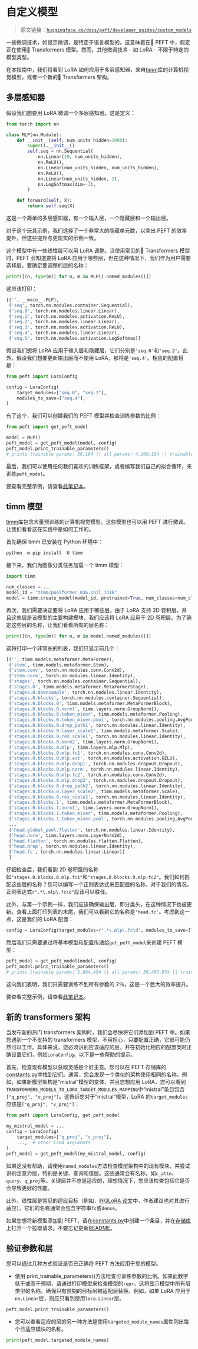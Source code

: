 # 自定义模型

> 原文链接：[`huggingface.co/docs/peft/developer_guides/custom_models`](https://huggingface.co/docs/peft/developer_guides/custom_models)

一些微调技术，如提示微调，是特定于语言模型的。这意味着在🤗 PEFT 中，假定正在使用🤗 Transformers 模型。然而，其他微调技术 - 如 LoRA - 不限于特定的模型类型。

在本指南中，我们将看到 LoRA 如何应用于多层感知器，来自[timm](https://huggingface.co/docs/timm/index)库的计算机视觉模型，或者一个新的🤗 Transformers 架构。

## 多层感知器

假设我们想要用 LoRA 微调一个多层感知器。这是定义：

```py
from torch import nn

class MLP(nn.Module):
    def __init__(self, num_units_hidden=2000):
        super().__init__()
        self.seq = nn.Sequential(
            nn.Linear(20, num_units_hidden),
            nn.ReLU(),
            nn.Linear(num_units_hidden, num_units_hidden),
            nn.ReLU(),
            nn.Linear(num_units_hidden, 2),
            nn.LogSoftmax(dim=-1),
        )

    def forward(self, X):
        return self.seq(X)
```

这是一个简单的多层感知器，有一个输入层，一个隐藏层和一个输出层。

对于这个玩具示例，我们选择了一个非常大的隐藏单元数，以突出 PEFT 的效率提升，但这些提升与更现实的示例一致。

这个模型中有一些线性层可以用 LoRA 调整。当使用常见的🤗 Transformers 模型时，PEFT 会知道要将 LoRA 应用于哪些层，但在这种情况下，我们作为用户需要选择层。要确定要调整的层的名称：

```py
print([(n, type(m)) for n, m in MLP().named_modules()])
```

这应该打印：

```py
[('', __main__.MLP),
 ('seq', torch.nn.modules.container.Sequential),
 ('seq.0', torch.nn.modules.linear.Linear),
 ('seq.1', torch.nn.modules.activation.ReLU),
 ('seq.2', torch.nn.modules.linear.Linear),
 ('seq.3', torch.nn.modules.activation.ReLU),
 ('seq.4', torch.nn.modules.linear.Linear),
 ('seq.5', torch.nn.modules.activation.LogSoftmax)]
```

假设我们想将 LoRA 应用于输入层和隐藏层，它们分别是`'seq.0'`和`'seq.2'`。此外，假设我们想要更新输出层而不使用 LoRA，那将是`'seq.4'`。相应的配置将是：

```py
from peft import LoraConfig

config = LoraConfig(
    target_modules=["seq.0", "seq.2"],
    modules_to_save=["seq.4"],
)
```

有了这个，我们可以创建我们的 PEFT 模型并检查训练参数的比例：

```py
from peft import get_peft_model

model = MLP()
peft_model = get_peft_model(model, config)
peft_model.print_trainable_parameters()
# prints trainable params: 56,164 || all params: 4,100,164 || trainable%: 1.369798866581922
```

最后，我们可以使用任何我们喜欢的训练框架，或者编写我们自己的拟合循环，来训练`peft_model`。

要查看完整示例，请查看[此笔记本](https://github.com/huggingface/peft/blob/main/examples/multilayer_perceptron/multilayer_perceptron_lora.ipynb)。

## timm 模型

[timm](https://huggingface.co/docs/timm/index)库包含大量预训练的计算机视觉模型。这些模型也可以用 PEFT 进行微调。让我们看看这在实践中是如何工作的。

首先确保 timm 已安装在 Python 环境中：

```py
python -m pip install -U timm
```

接下来，我们为图像分类任务加载一个 timm 模型：

```py
import timm

num_classes = ...
model_id = "timm/poolformer_m36.sail_in1k"
model = timm.create_model(model_id, pretrained=True, num_classes=num_classes)
```

再次，我们需要决定要将 LoRA 应用于哪些层。由于 LoRA 支持 2D 卷积层，并且这些层是该模型的主要构建模块，我们应该将 LoRA 应用于 2D 卷积层。为了确定这些层的名称，让我们看看所有的层名称：

```py
print([(n, type(m)) for n, m in model.named_modules()])
```

这将打印一个非常长的列表，我们只显示前几个：

```py
[('', timm.models.metaformer.MetaFormer),
 ('stem', timm.models.metaformer.Stem),
 ('stem.conv', torch.nn.modules.conv.Conv2d),
 ('stem.norm', torch.nn.modules.linear.Identity),
 ('stages', torch.nn.modules.container.Sequential),
 ('stages.0', timm.models.metaformer.MetaFormerStage),
 ('stages.0.downsample', torch.nn.modules.linear.Identity),
 ('stages.0.blocks', torch.nn.modules.container.Sequential),
 ('stages.0.blocks.0', timm.models.metaformer.MetaFormerBlock),
 ('stages.0.blocks.0.norm1', timm.layers.norm.GroupNorm1),
 ('stages.0.blocks.0.token_mixer', timm.models.metaformer.Pooling),
 ('stages.0.blocks.0.token_mixer.pool', torch.nn.modules.pooling.AvgPool2d),
 ('stages.0.blocks.0.drop_path1', torch.nn.modules.linear.Identity),
 ('stages.0.blocks.0.layer_scale1', timm.models.metaformer.Scale),
 ('stages.0.blocks.0.res_scale1', torch.nn.modules.linear.Identity),
 ('stages.0.blocks.0.norm2', timm.layers.norm.GroupNorm1),
 ('stages.0.blocks.0.mlp', timm.layers.mlp.Mlp),
 ('stages.0.blocks.0.mlp.fc1', torch.nn.modules.conv.Conv2d),
 ('stages.0.blocks.0.mlp.act', torch.nn.modules.activation.GELU),
 ('stages.0.blocks.0.mlp.drop1', torch.nn.modules.dropout.Dropout),
 ('stages.0.blocks.0.mlp.norm', torch.nn.modules.linear.Identity),
 ('stages.0.blocks.0.mlp.fc2', torch.nn.modules.conv.Conv2d),
 ('stages.0.blocks.0.mlp.drop2', torch.nn.modules.dropout.Dropout),
 ('stages.0.blocks.0.drop_path2', torch.nn.modules.linear.Identity),
 ('stages.0.blocks.0.layer_scale2', timm.models.metaformer.Scale),
 ('stages.0.blocks.0.res_scale2', torch.nn.modules.linear.Identity),
 ('stages.0.blocks.1', timm.models.metaformer.MetaFormerBlock),
 ('stages.0.blocks.1.norm1', timm.layers.norm.GroupNorm1),
 ('stages.0.blocks.1.token_mixer', timm.models.metaformer.Pooling),
 ('stages.0.blocks.1.token_mixer.pool', torch.nn.modules.pooling.AvgPool2d),
 ...
 ('head.global_pool.flatten', torch.nn.modules.linear.Identity),
 ('head.norm', timm.layers.norm.LayerNorm2d),
 ('head.flatten', torch.nn.modules.flatten.Flatten),
 ('head.drop', torch.nn.modules.linear.Identity),
 ('head.fc', torch.nn.modules.linear.Linear)]
 ]
```

仔细检查后，我们看到 2D 卷积层的名称如`"stages.0.blocks.0.mlp.fc1"`和`"stages.0.blocks.0.mlp.fc2"`。我们如何匹配这些层的名称？您可以编写一个正则表达式来匹配层的名称。对于我们的情况，正则表达式`r".*\.mlp\.fc\d"`应该可以胜任。

此外，与第一个示例一样，我们应该确保输出层，即分类头，在这种情况下也被更新。查看上面打印列表的末尾，我们可以看到它的名称是`'head.fc'`。考虑到这一点，这是我们的 LoRA 配置：

```py
config = LoraConfig(target_modules=r".*\.mlp\.fc\d", modules_to_save=["head.fc"])
```

然后我们只需要通过将基本模型和配置传递给`get_peft_model`来创建 PEFT 模型：

```py
peft_model = get_peft_model(model, config)
peft_model.print_trainable_parameters()
# prints trainable params: 1,064,454 || all params: 56,467,974 || trainable%: 1.88505789139876
```

这向我们表明，我们只需要训练不到所有参数的 2％，这是一个巨大的效率提升。

要查看完整示例，请查看[此笔记本](https://github.com/huggingface/peft/blob/main/examples/image_classification/image_classification_timm_peft_lora.ipynb)。

## 新的 transformers 架构

当发布新的热门 transformers 架构时，我们会尽快将它们添加到 PEFT 中。如果您遇到一个不支持的 transformers 模型，不用担心，只要配置正确，它很可能仍然可以工作。具体来说，您必须识别应该适应的层，并在初始化相应的配置类时正确设置它们，例如`LoraConfig`。以下是一些帮助的提示。

首先，检查现有模型以获取灵感是个好主意。您可以在 PEFT 存储库的[constants.py](https://github.com/huggingface/peft/blob/main/src/peft/utils/constants.py)中找到它们。通常，您会发现一个类似的架构使用相同的名称。例如，如果新模型架构是“mistral”模型的变体，并且您想应用 LoRA，您可以看到`TRANSFORMERS_MODELS_TO_LORA_TARGET_MODULES_MAPPING`中“mistral”条目包含`["q_proj", "v_proj"]`。这告诉您对于“mistral”模型，LoRA 的`target_modules`应该是`["q_proj", "v_proj"]`：

```py
from peft import LoraConfig, get_peft_model

my_mistral_model = ...
config = LoraConfig(
    target_modules=["q_proj", "v_proj"],
    ...,  # other LoRA arguments
)
peft_model = get_peft_model(my_mistral_model, config)
```

如果这没有帮助，请使用`named_modules`方法检查模型架构中的现有模块，并尝试识别注意力层，特别是关键、查询和值层。这些通常会有名称，如`c_attn`、`query`、`q_proj`等。关键层并不总是适应的，理想情况下，您应该检查包括它是否会导致更好的性能。

此外，线性层是常见的适应目标（例如，在[QLoRA 论文](https://arxiv.org/abs/2305.14314)中，作者建议也对其进行适应）。它们的名称通常会包含字符串`fc`或`dense`。

如果您想将新模型添加到 PEFT，请在[constants.py](https://github.com/huggingface/peft/blob/main/src/peft/utils/constants.py)中创建一个条目，并在[存储库](https://github.com/huggingface/peft/pulls)上打开一个拉取请求。不要忘记更新[README](https://github.com/huggingface/peft#models-support-matrix)。

## 验证参数和层

您可以通过几种方式验证是否已正确将 PEFT 方法应用于您的模型。

+   使用 print_trainable_parameters()方法检查可训练参数的比例。如果此数字低于或高于预期，请通过打印模型来检查模型的`repr`。这将显示模型中所有层类型的名称。确保只有预期的目标层被适配层替换。例如，如果 LoRA 应用于`nn.Linear`层，则应只看到使用`lora.Linear`层。

```py
peft_model.print_trainable_parameters()
```

+   您可以查看适应的层的另一种方法是使用`targeted_module_names`属性列出每个已适应模块的名称。

```py
print(peft_model.targeted_module_names)
```
